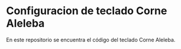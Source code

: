 # Configuracion de teclado Corne Aleleba
En este repositorio se encuentra el código del teclado Corne Aleleba.